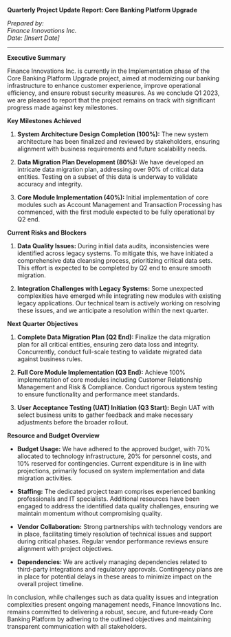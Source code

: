 **Quarterly Project Update Report: Core Banking Platform Upgrade**

*Prepared by:*  
*Finance Innovations Inc.*  
*Date: [Insert Date]*

---

**Executive Summary**

Finance Innovations Inc. is currently in the Implementation phase of the Core Banking Platform Upgrade project, aimed at modernizing our banking infrastructure to enhance customer experience, improve operational efficiency, and ensure robust security measures. As we conclude Q1 2023, we are pleased to report that the project remains on track with significant progress made against key milestones.

**Key Milestones Achieved**

1. **System Architecture Design Completion (100%):** The new system architecture has been finalized and reviewed by stakeholders, ensuring alignment with business requirements and future scalability needs.
   
2. **Data Migration Plan Development (80%):** We have developed an intricate data migration plan, addressing over 90% of critical data entities. Testing on a subset of this data is underway to validate accuracy and integrity.

3. **Core Module Implementation (40%):** Initial implementation of core modules such as Account Management and Transaction Processing has commenced, with the first module expected to be fully operational by Q2 end.

**Current Risks and Blockers**

1. **Data Quality Issues:** During initial data audits, inconsistencies were identified across legacy systems. To mitigate this, we have initiated a comprehensive data cleansing process, prioritizing critical data sets. This effort is expected to be completed by Q2 end to ensure smooth migration.

2. **Integration Challenges with Legacy Systems:** Some unexpected complexities have emerged while integrating new modules with existing legacy applications. Our technical team is actively working on resolving these issues, and we anticipate a resolution within the next quarter.

**Next Quarter Objectives**

1. **Complete Data Migration Plan (Q2 End):** Finalize the data migration plan for all critical entities, ensuring zero data loss and integrity. Concurrently, conduct full-scale testing to validate migrated data against business rules.

2. **Full Core Module Implementation (Q3 End):** Achieve 100% implementation of core modules including Customer Relationship Management and Risk & Compliance. Conduct rigorous system testing to ensure functionality and performance meet standards.

3. **User Acceptance Testing (UAT) Initiation (Q3 Start):** Begin UAT with select business units to gather feedback and make necessary adjustments before the broader rollout.

**Resource and Budget Overview**

- **Budget Usage:** We have adhered to the approved budget, with 70% allocated to technology infrastructure, 20% for personnel costs, and 10% reserved for contingencies. Current expenditure is in line with projections, primarily focused on system implementation and data migration activities.

- **Staffing:** The dedicated project team comprises experienced banking professionals and IT specialists. Additional resources have been engaged to address the identified data quality challenges, ensuring we maintain momentum without compromising quality.

- **Vendor Collaboration:** Strong partnerships with technology vendors are in place, facilitating timely resolution of technical issues and support during critical phases. Regular vendor performance reviews ensure alignment with project objectives.

- **Dependencies:** We are actively managing dependencies related to third-party integrations and regulatory approvals. Contingency plans are in place for potential delays in these areas to minimize impact on the overall project timeline.

In conclusion, while challenges such as data quality issues and integration complexities present ongoing management needs, Finance Innovations Inc. remains committed to delivering a robust, secure, and future-ready Core Banking Platform by adhering to the outlined objectives and maintaining transparent communication with all stakeholders.